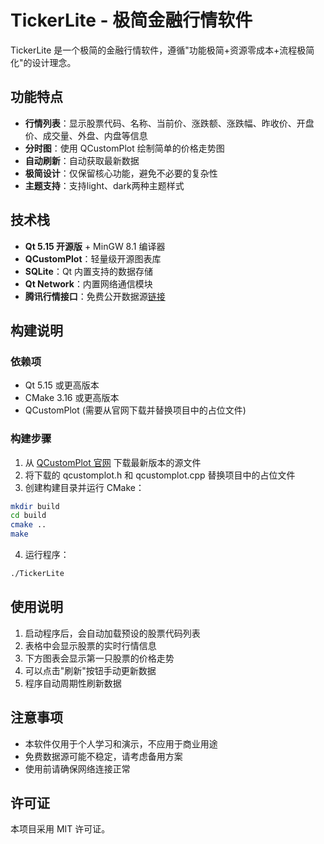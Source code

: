 
# TickerLite - 极简金融行情软件

TickerLite 是一个极简的金融行情软件，遵循"功能极简+资源零成本+流程极简化"的设计理念。

## 功能特点

- **行情列表**：显示股票代码、名称、当前价、涨跌额、涨跌幅、昨收价、开盘价、成交量、外盘、内盘等信息
- **分时图**：使用 QCustomPlot 绘制简单的价格走势图
- **自动刷新**：自动获取最新数据
- **极简设计**：仅保留核心功能，避免不必要的复杂性
- **主题支持**：支持light、dark两种主题样式

## 技术栈

- **Qt 5.15 开源版** + MinGW 8.1 编译器
- **QCustomPlot**：轻量级开源图表库
- **SQLite**：Qt 内置支持的数据存储
- **Qt Network**：内置网络通信模块
- **腾讯行情接口**：免费公开数据源[链接](http://qt.gtimg.cn/q=)

## 构建说明

### 依赖项

- Qt 5.15 或更高版本
- CMake 3.16 或更高版本
- QCustomPlot (需要从官网下载并替换项目中的占位文件)

### 构建步骤

1. 从 [QCustomPlot 官网](https://www.qcustomplot.com/index.php/download) 下载最新版本的源文件
2. 将下载的 qcustomplot.h 和 qcustomplot.cpp 替换项目中的占位文件
3. 创建构建目录并运行 CMake：

```bash
mkdir build
cd build
cmake ..
make
```

4. 运行程序：

```bash
./TickerLite
```

## 使用说明

1. 启动程序后，会自动加载预设的股票代码列表
2. 表格中会显示股票的实时行情信息
3. 下方图表会显示第一只股票的价格走势
4. 可以点击"刷新"按钮手动更新数据
5. 程序自动周期性刷新数据

## 注意事项

- 本软件仅用于个人学习和演示，不应用于商业用途
- 免费数据源可能不稳定，请考虑备用方案
- 使用前请确保网络连接正常

## 许可证

本项目采用 MIT 许可证。
